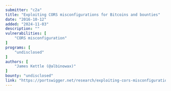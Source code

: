 ```yaml
---
submitter: "c2a"
title: "Exploiting CORS misconfigurations for Bitcoins and bounties"
date: "2016-10-12"
added: "2024-11-03"
description: ""
vulnerabilities: [
    "CORS misconfiguration"
]
programs: [
    "undisclosed"
]
authors: [
    "James Kettle (@albinowax)"
]
bounty: "undisclosed"
link: "https://portswigger.net/research/exploiting-cors-misconfigurations-for-bitcoins-and-bounties"
---
```




